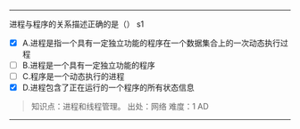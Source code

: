 ---
进程与程序的关系描述正确的是（） s1
- [x] A.进程是指一个具有一定独立功能的程序在一个数据集合上的一次动态执行过程
- [ ] B.进程是一个具有一定独立功能的程序
- [ ] C.程序是一个动态执行的进程
- [x] D.进程包含了正在运行的一个程序的所有状态信息

> 知识点：进程和线程管理。
> 出处：网络
> 难度：1
> AD





---
